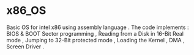 # x86_OS
Basic OS for intel x86 using assembly language .
The code implements : BIOS & BOOT Sector programming , Reading from a Disk in 16-Bit Real mode , Jumping to 32-Bit protected mode , Loading the Kernel , DMA , Screen Driver .
